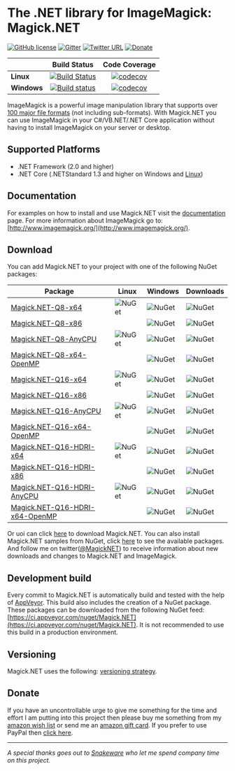 # The .NET library for ImageMagick: Magick.NET

[![GitHub license](https://img.shields.io/badge/license-Apache%202-green.svg)](https://raw.githubusercontent.com/dlemstra/Magick.NET/master/License.txt)
[![Gitter](https://badges.gitter.im/Join%20Chat.svg)](https://gitter.im/Magick-NET/Lobby?utm_source=badge&utm_medium=badge&utm_campaign=pr-badge&utm_content=badge)
[![Twitter URL](https://img.shields.io/badge/twitter-follow-1da1f2.svg)](https://twitter.com/MagickNET)
[![Donate](https://img.shields.io/badge/%24-donate-ff00ff.svg)](https://www.paypal.me/DirkLemstra)

|             |Build Status|Code Coverage|
|-------------|:----------:|:-----------:|
|**Linux**| [![Build Status](https://travis-ci.org/dlemstra/Magick.NET.svg?branch=master)](https://travis-ci.org/dlemstra/Magick.NET)|[![codecov](https://codecov.io/gh/dlemstra/Magick.NET/branch/master/graph/badge.svg)](https://codecov.io/gh/dlemstra/Magick.NET)|
|**Windows**  | [![Build status](https://ci.appveyor.com/api/projects/status/5y970okju7ru901x?svg=true)](https://ci.appveyor.com/project/dlemstra/magick-net)|[![codecov](https://codecov.io/gh/dlemstra/Magick.NET/branch/master/graph/badge.svg)](https://codecov.io/gh/dlemstra/Magick.NET)|

ImageMagick is a powerful image manipulation library that supports over [100 major file formats](https://www.imagemagick.org/script/formats.php) (not including sub-formats).
With Magick.NET you can use ImageMagick in your C#/VB.NET/.NET Core application without having to install ImageMagick on your server or desktop.

## Supported Platforms

- .NET Framework (2.0 and higher)
- .NET Core (.NETStandard 1.3 and higher on Windows and [Linux](Documentation/CrossPlatform.md))

## Documentation

For examples on how to install and use Magick.NET visit the [documentation](Documentation/Readme.md) page.
For more information about ImageMagick go to: [http://www.imagemagick.org/](http://www.imagemagick.org/).

## Download

You can add Magick.NET to your project with one of the following NuGet packages:

| Package | Linux | Windows | Downloads
|-|-|-|-|
| [Magick.NET-Q8-x64](https://www.nuget.org/packages/Magick.NET-Q8-x64/) | ![NuGet](https://img.shields.io/nuget/v/Magick.NET-Q8-x64.svg) | ![NuGet](https://img.shields.io/nuget/v/Magick.NET-Q8-x64.svg) | ![NuGet](https://img.shields.io/nuget/dt/Magick.NET-Q8-x64.svg)
| [Magick.NET-Q8-x86](https://www.nuget.org/packages/Magick.NET-Q8-x86/) | | ![NuGet](https://img.shields.io/nuget/v/Magick.NET-Q8-x86.svg) | ![NuGet](https://img.shields.io/nuget/dt/Magick.NET-Q8-x86.svg)
| [Magick.NET-Q8-AnyCPU](https://www.nuget.org/packages/Magick.NET-Q8-AnyCPU/) | ![NuGet](https://img.shields.io/nuget/v/Magick.NET-Q8-AnyCPU.svg)| ![NuGet](https://img.shields.io/nuget/v/Magick.NET-Q8-AnyCPU.svg) | ![NuGet](https://img.shields.io/nuget/dt/Magick.NET-Q8-AnyCPU.svg)
| [Magick.NET-Q8-x64-OpenMP](https://www.nuget.org/packages/Magick.NET-Q8-x64-OpenMP/)| | ![NuGet](https://img.shields.io/nuget/v/Magick.NET-Q8-x64-OpenMP.svg) | ![NuGet](https://img.shields.io/nuget/dt/Magick.NET-Q8-x64-OpenMP.svg) 
| [Magick.NET-Q16-x64](https://www.nuget.org/packages/Magick.NET-Q16-x64/) | ![NuGet](https://img.shields.io/nuget/v/Magick.NET-Q16-x64.svg) | ![NuGet](https://img.shields.io/nuget/v/Magick.NET-Q16-x64.svg) | ![NuGet](https://img.shields.io/nuget/dt/Magick.NET-Q16-x64.svg)
| [Magick.NET-Q16-x86](https://www.nuget.org/packages/Magick.NET-Q16-x86/) | | ![NuGet](https://img.shields.io/nuget/v/Magick.NET-Q16-x86.svg) | ![NuGet](https://img.shields.io/nuget/dt/Magick.NET-Q16-x86.svg)
| [Magick.NET-Q16-AnyCPU](https://www.nuget.org/packages/Magick.NET-Q16-AnyCPU/) | ![NuGet](https://img.shields.io/nuget/v/Magick.NET-Q16-AnyCPU.svg) | ![NuGet](https://img.shields.io/nuget/v/Magick.NET-Q16-AnyCPU.svg) | ![NuGet](https://img.shields.io/nuget/dt/Magick.NET-Q16-AnyCPU.svg)
| [Magick.NET-Q16-x64-OpenMP](https://www.nuget.org/packages/Magick.NET-Q16-x64-OpenMP/) | | ![NuGet](https://img.shields.io/nuget/v/Magick.NET-Q16-x64-OpenMP.svg) | ![NuGet](https://img.shields.io/nuget/dt/Magick.NET-Q16-x64-OpenMP.svg)
| [Magick.NET-Q16-HDRI-x64](https://www.nuget.org/packages/Magick.NET-Q16-HDRI-x64/) | ![NuGet](https://img.shields.io/nuget/v/Magick.NET-Q16-HDRI-x64.svg) | ![NuGet](https://img.shields.io/nuget/v/Magick.NET-Q16-HDRI-x64.svg) | ![NuGet](https://img.shields.io/nuget/dt/Magick.NET-Q16-HDRI-x64.svg)
| [Magick.NET-Q16-HDRI-x86](https://www.nuget.org/packages/Magick.NET-Q16-HDRI-x86/) | | ![NuGet](https://img.shields.io/nuget/v/Magick.NET-Q16-HDRI-x86.svg) | ![NuGet](https://img.shields.io/nuget/dt/Magick.NET-Q16-HDRI-x86.svg)
| [Magick.NET-Q16-HDRI-AnyCPU](https://www.nuget.org/packages/Magick.NET-Q16-HDRI-AnyCPU/) | ![NuGet](https://img.shields.io/nuget/v/Magick.NET-Q16-HDRI-AnyCPU.svg) | ![NuGet](https://img.shields.io/nuget/v/Magick.NET-Q16-HDRI-AnyCPU.svg) | ![NuGet](https://img.shields.io/nuget/dt/Magick.NET-Q16-HDRI-AnyCPU.svg)
| [Magick.NET-Q16-HDRI-x64-OpenMP](https://www.nuget.org/packages/Magick.NET-Q16-HDRI-x64-OpenMP/) | | ![NuGet](https://img.shields.io/nuget/v/Magick.NET-Q16-HDRI-x64-OpenMP.svg) | ![NuGet](https://img.shields.io/nuget/dt/Magick.NET-Q16-HDRI-x64-OpenMP.svg)


Or uoi can click [here](https://github.com/dlemstra/Magick.NET/releases) to download Magick.NET. You can also install Magick.NET samples from NuGet, click [here](https://nuget.org/profiles/dlemstra/) to
see the available packages. And follow me on twitter([@MagickNET](https://twitter.com/MagickNET)) to receive information about new downloads and changes to Magick.NET and ImageMagick.

## Development build

Every commit to Magick.NET is automatically build and tested with the help of [AppVeyor](http://www.appveyor.com). This build also includes the creation of a NuGet package.
These packages can be downloaded from the following NuGet feed: [https://ci.appveyor.com/nuget/Magick.NET](https://ci.appveyor.com/nuget/Magick.NET). It is not recommended to use
this build in a production environment.

## Versioning

Magick.NET uses the following: [versioning strategy](Documentation/Versioning.md).

## Donate

If you have an uncontrollable urge to give me something for the time and effort I am putting into this project then please buy me something from my
[amazon wish list](http://www.amazon.de/registry/wishlist/2XFZAC3J04WAY) or send me an [amazon gift card](https://www.amazon.de/Amazon-Gutschein-per-E-Mail-Amazon/dp/B0054PDOV8).
If you prefer to use PayPal then [click here](https://www.paypal.me/DirkLemstra).

----
_A special thanks goes out to [Snakeware](https://www.snakeware.nl) who let me spend company time on this project._


